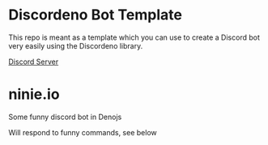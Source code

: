 # Discordeno Bot Template

This repo is meant as a template which you can use to create a Discord bot very easily using the Discordeno library.

[Discord Server](https://discord.gg/J4NqJ72)

# ninie.io
Some funny discord bot in Denojs

Will respond to funny commands, see below